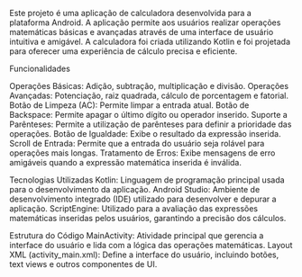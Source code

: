 Este projeto é uma aplicação de calculadora desenvolvida para a plataforma Android. A aplicação permite aos usuários realizar operações matemáticas básicas e avançadas através de uma interface de usuário intuitiva e amigável. A calculadora foi criada utilizando Kotlin e foi projetada para oferecer uma experiência de cálculo precisa e eficiente.

Funcionalidades

Operações Básicas: Adição, subtração, multiplicação e divisão.
Operações Avançadas: Potenciação, raiz quadrada, cálculo de porcentagem e fatorial.
Botão de Limpeza (AC): Permite limpar a entrada atual.
Botão de Backspace: Permite apagar o último dígito ou operador inserido.
Suporte a Parênteses: Permite a utilização de parênteses para definir a prioridade das operações.
Botão de Igualdade: Exibe o resultado da expressão inserida.
Scroll de Entrada: Permite que a entrada do usuário seja rolável para operações mais longas.
Tratamento de Erros: Exibe mensagens de erro amigáveis quando a expressão matemática inserida é inválida.

Tecnologias Utilizadas
Kotlin: Linguagem de programação principal usada para o desenvolvimento da aplicação.
Android Studio: Ambiente de desenvolvimento integrado (IDE) utilizado para desenvolver e depurar a aplicação.
ScriptEngine: Utilizado para a avaliação das expressões matemáticas inseridas pelos usuários, garantindo a precisão dos cálculos.

Estrutura do Código
MainActivity: Atividade principal que gerencia a interface do usuário e lida com a lógica das operações matemáticas.
Layout XML (activity_main.xml): Define a interface do usuário, incluindo botões, text views e outros componentes de UI.
